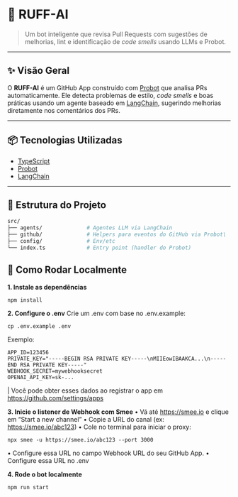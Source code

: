 # 🐾 RUFF-AI

> Um bot inteligente que revisa Pull Requests com sugestões de melhorias, lint e identificação de _code smells_ usando LLMs e Probot.

---

## ✨ Visão Geral

O **RUFF-AI** é um GitHub App construído com [Probot](https://probot.github.io/) que analisa PRs automaticamente. Ele detecta problemas de estilo, _code smells_ e boas práticas usando um agente baseado em [LangChain](https://www.langchain.com/), sugerindo melhorias diretamente nos comentários dos PRs.

---

## 📦 Tecnologias Utilizadas

- [TypeScript](https://www.typescriptlang.org/)
- [Probot](https://probot.github.io/)
- [LangChain](https://www.langchain.com/)

---

## 📁 Estrutura do Projeto

```bash
src/
├── agents/              # Agentes LLM via LangChain
├── github/              # Helpers para eventos do GitHub via Probot\
├── config/              # Env/etc
└── index.ts             # Entry point (handler do Probot)
```

## 🚀 Como Rodar Localmente

**1. Instale as dependências**
```
npm install
```

**2. Configure o .env**
Crie um .env com base no .env.example:
```
cp .env.example .env
```
Exemplo:
```
APP_ID=123456
PRIVATE_KEY="-----BEGIN RSA PRIVATE KEY-----\nMIIEowIBAAKCA...\n-----END RSA PRIVATE KEY-----"
WEBHOOK_SECRET=mywebhooksecret
OPENAI_API_KEY=sk-...
```
| Você pode obter esses dados ao registrar o app em https://github.com/settings/apps

**3. Inicie o listener de Webhook com Smee**
	•	Vá até https://smee.io e clique em “Start a new channel”
	•	Copie a URL do canal (ex: https://smee.io/abc123)
	•	Cole no terminal para iniciar o proxy:
```
npx smee -u https://smee.io/abc123 --port 3000
````
  • Configure essa URL no campo Webhook URL do seu GitHub App.
  • Configure essa URL no .env

**4. Rode o bot localmente**
```
npm run start
```
